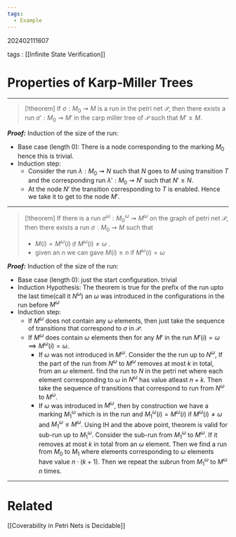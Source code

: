 ```yaml
---
tags:
  - Example
---
```


202402111607

tags : [[Infinite State Verification]]

#  Properties of Karp-Miller Trees
---

>[!theorem]
If $\sigma:M_{0}\rightsquigarrow M$ is a run in the petri net $\mathcal P$, then there exists a run $\sigma' :M_{0}\rightsquigarrow M'$ in the carp miller tree of $\mathcal P$ such that $M'\ge M$.

***Proof:*** Induction of the size of the run:
- Base case (length $0$): There is a node corresponding to the marking $M_0$ hence this is trivial.
- Induction step: 
	- Consider the run $\lambda : M_{0}\rightsquigarrow N$ such that $N$ goes to $M$ using transition $T$ and the corresponding run $\lambda' : M_{0}\rightsquigarrow N'$ such that $N' \geq N$.
	- At the node $N'$ the transition corresponding to $T$ is enabled. Hence we take it to get to the node $M'$.

---

>[!theorem]
>If there is a run $\sigma^\omega : M_{0}^\omega\rightsquigarrow M^\omega$ on the graph of petri net $\mathcal P$, then there exists a run $\sigma:M_{0}\rightsquigarrow M$ such that 
>- $M(i) = M^\omega(i)$ if $M^\omega(i)\neq\omega$ .
>- given an $n$ we can gave $M(i) \ge n$ if $M^\omega(i)=\omega$

***Proof:*** Induction of the size of the run:
- Base case (length $0$): just the start configuration. trivial
- Induction Hypothesis: The theorem is true for the prefix of the run upto the last time(call it $N^\omega$) an $\omega$ was introduced in the configurations in the run before $M^\omega$ 
- Induction step:
	- If $M^\omega$ does not contain any $\omega$ elements, then just take the sequence of transitions that correspond to $\sigma$ in $\mathcal P$.
	- If $M^\omega$ does contain $\omega$ elements then for any $M'$ in the run $M'(i) = \omega \implies M^\omega(i)=\omega$.  
		- If $\omega$ was not introduced in $M^\omega$. Consider the the run up to $N^\omega$, If the part of the run from $N^\omega$ to $M^\omega$ removes at most $k$ in total, from an $\omega$ element. find the run to $N$ in the petri net where each element corresponding to $\omega$ in $N^\omega$ has value atleast $n+k$. Then take the sequence of transitions that correspond to run from $N^\omega$ to $M^\omega$.
		- If $\omega$ was introduced in $M^\omega$, then by construction we have a marking $M_{1}^\omega$ which is in the run and $M_{1}^\omega(i)=M^\omega(i)$ if  $M^\omega(i)\ne \omega$ and $M_1^\omega\le M^\omega$. Using IH and the above point, theorem is valid for sub-run up to $M_1^\omega$. Consider the sub-run from $M_1^\omega$ to $M^\omega$. If it removes at most $k$ in total from an $\omega$ element. Then we find a run from $M_0$ to $M_1$ where elements corresponding to $\omega$ elements have value $n\cdot(k+1)$. Then we repeat the subrun from $M_1^\omega$ to $M^\omega$ $n$ times.


---
# Related
[[Coverability in Petri Nets is Decidable]]